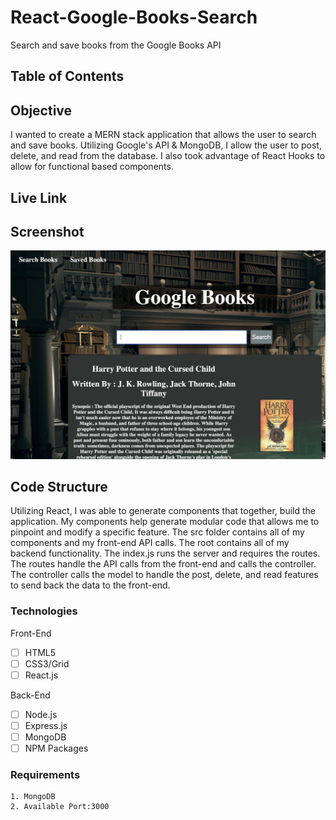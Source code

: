 # React-Google-Books-Search

Search and save books from the Google Books API

## Table of Contents

## Objective

I wanted to create a MERN stack application that allows the user to search and save books. Utilizing Google's API & MongoDB, I allow the user to post, delete, and read from the database. I also took advantage of React Hooks to allow for functional based components.

## Live Link

## Screenshot

![Screenshot](/ss/googlebooks.png)

## Code Structure

Utilizing React, I was able to generate components that together, build the application. My components help generate modular code that allows me to pinpoint and modify a specific feature. The src folder contains all of my components and my front-end API calls. The root contains all of my backend functionality. The index.js runs the server and requires the routes. The routes handle the API calls from the front-end and calls the controller. The controller calls the model to handle the post, delete, and read features to send back the data to the front-end.

### Technologies

Front-End

- [ ] HTML5
- [ ] CSS3/Grid
- [ ] React.js

Back-End

- [ ] Node.js
- [ ] Express.js
- [ ] MongoDB
- [ ] NPM Packages

### Requirements

```
1. MongoDB
2. Available Port:3000

```
